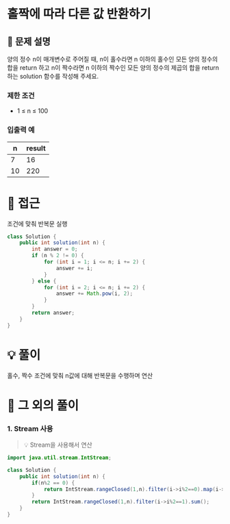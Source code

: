 # 홀짝에 따라 다른 값 반환하기

## 📌 문제 설명

양의 정수 n이 매개변수로 주어질 때, n이 홀수라면 n 이하의 홀수인 모든 양의 정수의 합을 return 하고 n이 짝수라면 n 이하의 짝수인 모든 양의 정수의 제곱의 합을 return 하는 solution 함수를 작성해 주세요.

### 제한 조건

- 1 ≤ n ≤ 100

### 입출력 예

| n  | result |
| -- | ------ |
| 7  | 16     |
| 10 | 220    |

# 🧐 접근

조건에 맞춰 반복문 실행

```java
class Solution {
    public int solution(int n) {
        int answer = 0;
        if (n % 2 != 0) {
            for (int i = 1; i <= n; i += 2) {
                answer += i;
            }
        } else {
            for (int i = 2; i <= n; i += 2) {
                answer += Math.pow(i, 2);
            }
        }
        return answer;
    }
}
```

# 💡 풀이

홀수, 짝수 조건에 맞춰 n값에 대해 반복문을 수행하며 연산

# 📘 그 외의 풀이

###  1. Stream 사용

> 💡 Stream을 사용해서 연산

```java
import java.util.stream.IntStream;

class Solution {
    public int solution(int n) {
        if(n%2 == 0) {
            return IntStream.rangeClosed(1,n).filter(i->i%2==0).map(i->(int) Math.pow(i,2)).sum();
        }
        return IntStream.rangeClosed(1,n).filter(i->i%2==1).sum();
    }
}
```